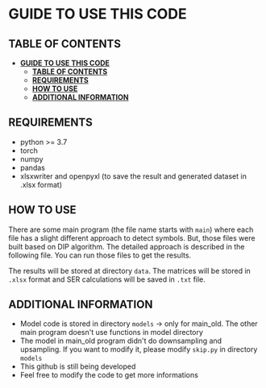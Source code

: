 # __GUIDE TO USE THIS CODE__

## __TABLE OF CONTENTS__
- [__GUIDE TO USE THIS CODE__](#guide-to-use-this-code)
  - [__TABLE OF CONTENTS__](#table-of-contents)
  - [__REQUIREMENTS__](#requirements)
  - [__HOW TO USE__](#how-to-use)
  - [__ADDITIONAL INFORMATION__](#additional-information)

## __REQUIREMENTS__
- python >= 3.7
- torch
- numpy
- pandas
- xlsxwriter and openpyxl (to save the result and generated dataset in .xlsx format)

## __HOW TO USE__
There are some main program (the file name starts with `main`) where each file has a slight different approach to detect symbols. But, those files were built based on DIP algorithm. The detailed approach is described in the following file. You can run those files to get the results.

The results will be stored at directory `data`. The matrices will be stored in `.xlsx` format and SER calculations will be saved in `.txt` file.

## __ADDITIONAL INFORMATION__
- Model code is stored in directory `models` -> only for main_old. The other main program doesn't use functions in model directory
- The model in main_old program didn't do downsampling and upsampling. If you want to modify it, please modify `skip.py` in directory `models`
- This github is still being developed
- Feel free to modify the code to get more informations